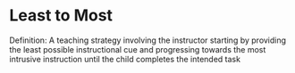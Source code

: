 # Least to Most

Definition: A teaching strategy involving the instructor starting by providing the least possible instructional cue and progressing towards the most intrusive instruction until the child completes the intended task